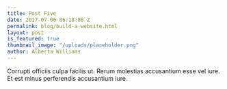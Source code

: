 ```yaml
---
title: Post Five
date: 2017-07-06 06:18:08 Z
permalink: blog/build-a-website.html
layout: post
is_featured: true
thumbnail_image: "/uploads/placeholder.png"
author: Alberta Williams
---
```


Corrupti officiis culpa facilis ut. Rerum molestias accusantium esse vel iure. Et est minus perferendis accusantium iure.